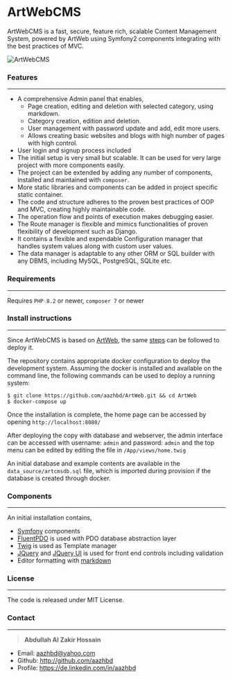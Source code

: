 # ArtWebCMS

ArtWebCMS is a fast, secure, feature rich, scalable Content Management System, powered by ArtWeb using Symfony2 components integrating with the best practices of MVC.

![ArtWebCMS](http://www.articulatedlogic.com/media/images/artwebcms.height-320.png)

### Features
------------

 - A comprehensive Admin panel that enables,
     - Page creation, editing and deletion with selected category, using markdown.
     - Category creation, edition and deletion.
     - User management with password update and add, edit more users.
     - Allows creating basic websites and blogs with high number of pages with high control.
 - User login and signup process included
 - The initial setup is very small but scalable. It can be used for very large project with more components easily.
 - The project can be extended by adding any number of components, installed and maintained with ```composer```.
 - More static libraries and components can be added in project specific static container.
 - The code and structure adheres to the proven best practices of OOP and MVC, creating highly maintainable code.
 - The operation flow and points of execution makes debugging easier.
 - The Route manager is flexible and mimics functionalities of proven flexibility of development such as Django.
 - It contains a flexible and expendable Configuration manager that handles system values along with custom user values.
 - The data manager is adaptable to any other ORM or SQL builder with any DBMS, including MySQL, PostgreSQL, SQLite etc.

### Requirements
----------------

Requires `PHP 8.2` or newer, `composer 7` or newer

### Install instructions
------------------------

Since ArtWebCMS is based on [ArtWeb](http://articulatedlogic.com/a/artweb/), the same [steps](http://articulatedlogic.com/a/artweb/) can be followed to deploy it.

The repository contains appropriate docker configuration to deploy the development system.
Assuming the docker is installed and available on the command line, the following commands can be used
to deploy a running system:

```console
$ git clone https://github.com/aazhbd/ArtWeb.git && cd ArtWeb
$ docker-compose up
```

Once the installation is complete, the home page can be accessed by opening ```http://localhost:8080/```

After deploying the copy with database and webserver, the admin interface can be accessed with
 username: `admin` and password: `admin` and the top menu can be edited by editing the file in `/App/views/home.twig`

An initial database and example contents are available in the ```data_source/artcmsdb.sql``` file, which is imported during provision if the database is created through docker.

### Components
--------------

An initial installation contains,

 - [Symfony](https://symfony.com/) components
 - [FluentPDO](https://github.com/envms/fluentpdo) is used with PDO database abstraction layer
 - [Twig](http://twig.sensiolabs.org/) is used as Template manager
 - [JQuery](https://jquery.com/) and [JQuery UI](https://jqueryui.com/) is used for front end controls including validation
 - Editor formatting with [markdown](https://simplemde.com/)

### License
-----------

The code is released under MIT License.


### Contact
-----------

> **Abdullah Al Zakir Hossain**

- Email:   <aazhbd@yahoo.com>
- Github:   <http://github.com/aazhbd>
- Profile:   <https://de.linkedin.com/in/aazhbd>
